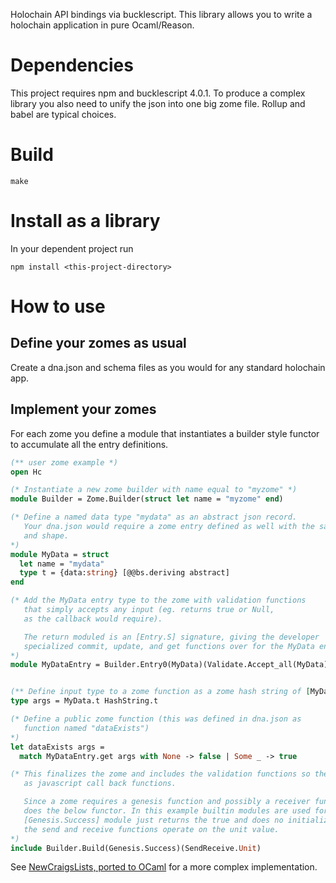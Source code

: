 Holochain API bindings via bucklescript. This library allows you to write a
holochain application in pure Ocaml/Reason.


# Dependencies

This project requires npm and bucklescript 4.0.1. To produce a complex library
you also need to unify the json into one big zome file. Rollup and babel are typical
choices.

# Build
```
make
```

# Install as a library

In your dependent project run

`npm install <this-project-directory>`


# How to use


## Define your zomes as usual

Create a dna.json and schema files as you would for any standard holochain app.

## Implement your zomes

For each zome you define a module that instantiates a builder style functor to
accumulate all the entry definitions.

```OCaml
(** user zome example *)
open Hc

(* Instantiate a new zome builder with name equal to "myzome" *)
module Builder = Zome.Builder(struct let name = "myzome" end)

(* Define a named data type "mydata" as an abstract json record.
   Your dna.json would require a zome entry defined as well with the same name
   and shape.
*)
module MyData = struct
  let name = "mydata"
  type t = {data:string} [@@bs.deriving abstract]
end

(* Add the MyData entry type to the zome with validation functions
   that simply accepts any input (eg. returns true or Null,
   as the callback would require).

   The return moduled is an [Entry.S] signature, giving the developer
   specialized commit, update, and get functions over for the MyData entry.
*)
module MyDataEntry = Builder.Entry0(MyData)(Validate.Accept_all(MyData))


(** Define input type to a zome function as a zome hash string of [MyData.t] *)
type args = MyData.t HashString.t

(* Define a public zome function (this was defined in dna.json as
   function named "dataExists")
*)
let dataExists args =
  match MyDataEntry.get args with None -> false | Some _ -> true

(* This finalizes the zome and includes the validation functions so they now serve
   as javascript call back functions.

   Since a zome requires a genesis function and possibly a receiver function, so 
   does the below functor. In this example builtin modules are used for both. The
   [Genesis.Success] module just returns the true and does no initialize. Similarly,
   the send and receive functions operate on the unit value.
*)
include Builder.Build(Genesis.Success)(SendReceive.Unit)
```

See [NewCraigsLists, ported to OCaml](https://github.com/struktured/NewCraigsList) for a more complex implementation.
